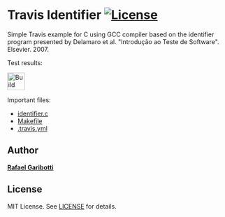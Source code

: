 Travis Identifier [![License][license-img]][license-url]
=
Simple Travis example for C using GCC compiler based on the identifier program presented by Delamaro et al. "Introdução ao Teste de Software". Elsevier. 2007.

Test results:

[<img alt="Build Status" src="https://travis-ci.org/RodrigoLorenzzonBasso/TCS_identifier.svg?branch=main" height="40">][travis-url]

Important files:

* [identifier.c](identifier.c)
* [Makefile](Makefile)
* [.travis.yml](.travis.yml)


Author
------
[**Rafael Garibotti**](https://br.linkedin.com/in/rafaelgaribotti)


License
-------
MIT License. See [LICENSE](LICENSE) for details.

[main-url]: https://github.com/RodrigoLorenzzonBasso/TCS_identifier/
[readme-url]: https://github.com/RodrigoLorenzzonBasso/TCS_identifier/blob/main/README.md
[license-url]: https://github.com/RodrigoLorenzzonBasso/TCS_identifier/blob/main/LICENSE
[license-img]: https://img.shields.io/github/license/rsp/travis-hello-modern-cpp.svg
[travis-url]: https://travis-ci.org//RodrigoLorenzzonBasso/TCS_identifier/
[travis-img]: https://travis-ci.org//RodrigoLorenzzonBasso/TCS_identifier.svg?branch=master
[github-follow-url]: https://github.com//RodrigoLorenzzonBasso
